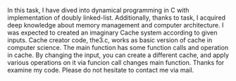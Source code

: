 In this task, I have dived into dynamical programming in C with implementation of doubly linked-list.
Additionally, thanks to task, I acquired deep knowledge about memory management and computer architecture.
I was expected to created an imaginary Cache system according to given inputs.
Cache creator code, the3.c, works as basic version of cache in computer science.
The main function has some function calls and operation in cache.
By changing the input, you can create a different cache, and apply various operations on it via funcion call changes main function.
Thanks for examine my code.
Please do not hesitate to contact me via mail.
